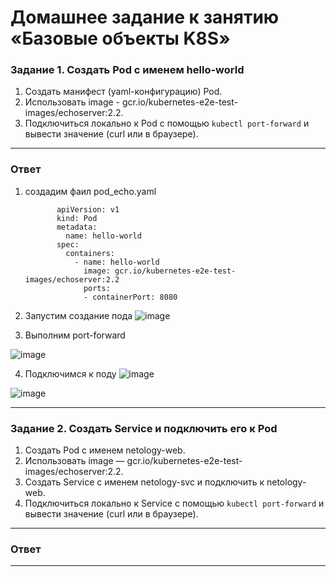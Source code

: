 # Домашнее задание к занятию «Базовые объекты K8S»


### Задание 1. Создать Pod с именем hello-world

1. Создать манифест (yaml-конфигурацию) Pod.
2. Использовать image - gcr.io/kubernetes-e2e-test-images/echoserver:2.2.
3. Подключиться локально к Pod с помощью `kubectl port-forward` и вывести значение (curl или в браузере).

------

### Ответ
1. создадим фаил pod_echo.yaml

              apiVersion: v1
              kind: Pod
              metadata:
                name: hello-world
              spec:
                containers:
                  - name: hello-world
                    image: gcr.io/kubernetes-e2e-test-images/echoserver:2.2
                    ports:
                    - containerPort: 8080

2. Запустим создание пода 
![image](https://github.com/user-attachments/assets/c7d1f90e-5c03-40d1-b86f-061293d2d3c1)

3. Выполним port-forward

![image](https://github.com/user-attachments/assets/acbfbc8b-7ec4-4501-8196-bfbfd0aeea58)

4. Подключимся к поду
![image](https://github.com/user-attachments/assets/24b23c6a-0b5a-45ef-b85c-b8c140454a7b)

![image](https://github.com/user-attachments/assets/0e020556-fab7-4555-ac1e-660a9e10c522)


------

### Задание 2. Создать Service и подключить его к Pod

1. Создать Pod с именем netology-web.
2. Использовать image — gcr.io/kubernetes-e2e-test-images/echoserver:2.2.
3. Создать Service с именем netology-svc и подключить к netology-web.
4. Подключиться локально к Service с помощью `kubectl port-forward` и вывести значение (curl или в браузере).

------

### Ответ

------
